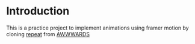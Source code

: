 # Introduction

This is a practice project to implement animations using framer motion by
cloning [repeat](https://repeat.studiofreight.com/) from [AWWWARDS](https://www.awwwards.com/)
